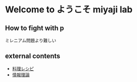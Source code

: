 # Welcome to ようこそ miyaji lab

## How to fight with p
ミレニアム問題より難しい


## external contents
* [料理レシピ](/recipe)
* [情報理論](https://katsunarishishido.github.io/InformationTheory/)


